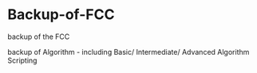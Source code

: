 # Backup-of-FCC
backup of the FCC



backup of  Algorithm - including Basic/ Intermediate/ Advanced Algorithm Scripting


